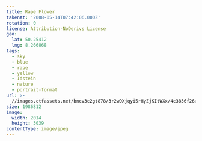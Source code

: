 ```yaml
---
title: Rape Flower
takenAt: '2008-05-14T07:42:06.000Z'
rotation: 0
license: Attribution-NoDerivs License
geo:
  lat: 50.25412
  lng: 8.266868
tags:
  - sky
  - blue
  - rape
  - yellow
  - Idstein
  - nature
  - portrait-format
url: >-
  //images.ctfassets.net/bncv3c2gt878/3r2wDXjqyi5rHyZjKItWXx/4c3836f26a9568579f8bc693f804607d/rape-flower_4343155163_o
size: 1986812
image:
  width: 2014
  height: 3039
contentType: image/jpeg
---
```


